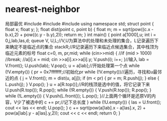 # nearest-neighbor
局部最优
#include<iostream>
#include<queue>
#include<stack>
using namespace std;
struct point
{
	float x;
	float y;
};
float dist(point c, point b)
{
	float m;
	m = sqrt(pow((c.x - b.x),2) + pow((c.y - b.y),2));
	return m;
}
int main()
{
	point a[1000],u;
	int i = 0,j,lab,las,d;
	queue<int> V, U,L;//V,U为算法中的处理和未处理的集合，L记录遍历下来确定不是临近点的集合
	stack<int>R;//R记录遍历下来临近点候选集合，其中栈顶为临近元素的标号
	float c=0, m, pr,mid;
	while (cin>>mid)
	{
		//if (mid > 1000)
			//break;
		//a[i].x = mid;
		cin >>a[i].x>>a[i].y;
		V.push(i);
		i++;
	}//输入
	lab = V.front();
	U.push(lab);
	V.pop();
	u = a[lab];//开始处理第一个点
	while (!V.empty())
	{
		pr = 0x7fffffff;//初始化pr
		while (!V.empty())//遍历，寻找和u最邻近的点
		{
			j = V.front();
			m = dist(u, a[j]);
			if (m < pr)
			{
				pr = m;
				R.push(j);
			}
			else
			{
				L.push(j);
			}
			V.pop();
		}
		u = a[R.top()];//R的栈顶是选中的值，将它记录下来
		U.push(R.top());
		R.pop();
		while (!R.empty())
		{
			V.push(R.top());
			R.pop();
		}
		while (!L.empty())
		{
			V.push(L.front());
			L.pop();
		}//上面两个循环是还原V的内容，V少了被选中的
		c += pr;//记下总长度
	}
	while (!U.empty())
	{
		las = U.front();
		cout << las << endl;
		U.pop();
	}
	c += sqrt(pow(a[lab].x - a[las].x, 2) + pow(a[lab].y - a[las].y,2));
	cout << c << endl;
	return 0;
}
